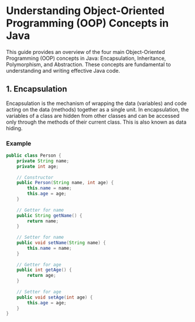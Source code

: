 # Understanding Object-Oriented Programming (OOP) Concepts in Java

This guide provides an overview of the four main Object-Oriented Programming (OOP) concepts in Java: Encapsulation, Inheritance, Polymorphism, and Abstraction. These concepts are fundamental to understanding and writing effective Java code.

## 1. Encapsulation

Encapsulation is the mechanism of wrapping the data (variables) and code acting on the data (methods) together as a single unit. In encapsulation, the variables of a class are hidden from other classes and can be accessed only through the methods of their current class. This is also known as data hiding.

### Example
```java
public class Person {
    private String name;
    private int age;
    
    // Constructor
    public Person(String name, int age) {
        this.name = name;
        this.age = age;
    }
    
    // Getter for name
    public String getName() {
        return name;
    }
    
    // Setter for name
    public void setName(String name) {
        this.name = name;
    }
    
    // Getter for age
    public int getAge() {
        return age;
    }
    
    // Setter for age
    public void setAge(int age) {
        this.age = age;
    }
}
